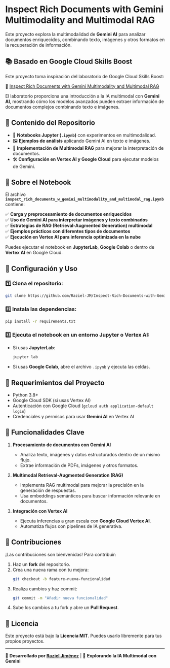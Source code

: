 
# Inspect Rich Documents with Gemini Multimodality and Multimodal RAG

Este proyecto explora la multimodalidad de **Gemini AI** para analizar documentos enriquecidos, combinando texto, imágenes y otros formatos en la recuperación de información.

## 📚 Basado en Google Cloud Skills Boost

Este proyecto toma inspiración del laboratorio de Google Cloud Skills Boost:

🔗 [Inspect Rich Documents with Gemini Multimodality and Multimodal RAG](https://www.cloudskillsboost.google/paths/183/course_templates/981/labs/514650)

El laboratorio proporciona una introducción a la IA multimodal con **Gemini AI**, mostrando cómo los modelos avanzados pueden extraer información de documentos complejos combinando texto e imágenes.

## 📂 Contenido del Repositorio

- 📄 **Notebooks Jupyter (`.ipynb`)** con experimentos en multimodalidad.
- 🖼️ **Ejemplos de análisis** aplicando Gemini AI en texto e imágenes.
- 🧠 **Implementación de Multimodal RAG** para mejorar la interpretación de documentos.
- 🛠️ **Configuración en Vertex AI y Google Cloud** para ejecutar modelos de Gemini.

## 📝 Sobre el Notebook

El archivo **`inspect_rich_documents_w_gemini_multimodality_and_multimodal_rag.ipynb`** contiene:

✅ **Carga y preprocesamiento de documentos enriquecidos**  
✅ **Uso de Gemini AI para interpretar imágenes y texto combinados**  
✅ **Estrategias de RAG (Retrieval-Augmented Generation) multimodal**  
✅ **Ejemplos prácticos con diferentes tipos de documentos**  
✅ **Ejecución en Vertex AI para inferencia optimizada en la nube**  

Puedes ejecutar el notebook en **JupyterLab**, **Google Colab** o dentro de **Vertex AI** en Google Cloud.

## 🚀 Configuración y Uso

### 1️⃣ Clona el repositorio:

```bash
git clone https://github.com/Raziel-JM/Inspect-Rich-Documents-with-Gemini-Multimodality-and-Multimodal-RAG.git
```

### 2️⃣ Instala las dependencias:

```bash
pip install -r requirements.txt
```

### 3️⃣ Ejecuta el notebook en un entorno Jupyter o Vertex AI:

- Si usas **JupyterLab**:
  ```bash
  jupyter lab
  ```
- Si usas **Google Colab**, abre el archivo `.ipynb` y ejecuta las celdas.

## 🔧 Requerimientos del Proyecto

- Python 3.8+
- Google Cloud SDK (si usas Vertex AI)
- Autenticación con Google Cloud (`gcloud auth application-default login`)
- Credenciales y permisos para usar **Gemini AI** en Vertex AI

## 🎯 Funcionalidades Clave

1. **Procesamiento de documentos con Gemini AI**
   - Analiza texto, imágenes y datos estructurados dentro de un mismo flujo.
   - Extrae información de PDFs, imágenes y otros formatos.
  
2. **Multimodal Retrieval-Augmented Generation (RAG)**
   - Implementa RAG multimodal para mejorar la precisión en la generación de respuestas.
   - Usa embeddings semánticos para buscar información relevante en documentos.

3. **Integración con Vertex AI**
   - Ejecuta inferencias a gran escala con **Google Cloud Vertex AI**.
   - Automatiza flujos con pipelines de IA generativa.

## 📝 Contribuciones

¡Las contribuciones son bienvenidas! Para contribuir:

1. Haz un **fork** del repositorio.
2. Crea una nueva rama con tu mejora:
   ```bash
   git checkout -b feature-nueva-funcionalidad
   ```
3. Realiza cambios y haz commit:
   ```bash
   git commit -m "Añadir nueva funcionalidad"
   ```
4. Sube los cambios a tu fork y abre un **Pull Request**.

## 📜 Licencia

Este proyecto está bajo la **Licencia MIT**. Puedes usarlo libremente para tus propios proyectos.

---

🚀 **Desarrollado por [Raziel Jiménez](https://github.com/Raziel-JM)** | 🤖 **Explorando la IA Multimodal con Gemini**
```
